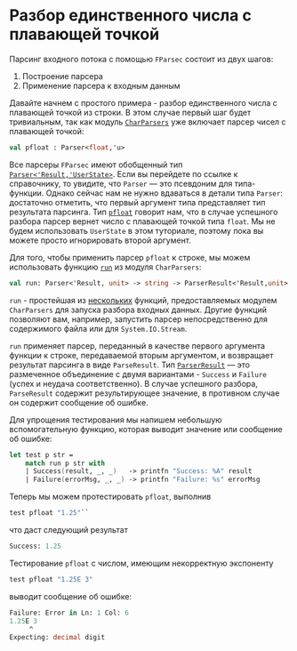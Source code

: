 # Разбор единственного числа с плавающей точкой

Парсинг входного потока с помощью `FParsec` состоит из двух шагов:

1. Построение парсера
2. Применение парсера к входным данным

Давайте начнем с простого примера - разбор единственного числа с плавающей точкой из строки.
В этом случае первый шаг будет тривиальным, так как модуль [`CharParsers`](http://www.quanttec.com/fparsec/reference/charparsers.html) уже включает парсер чисел с плавающей точкой:

```fsharp
val pfloat : Parser<float,'u>
```

Все парсеры `FParsec` имеют обобщенный тип [`Parser<'Result,'UserState>`](http://www.quanttec.com/fparsec/reference/primitives.html#members.Parser).
Если вы перейдете по ссылке к справочнику, то увидите, что `Parser` — это псевдоним для типа-функции.
Однако сейчас нам не нужно вдаваться в детали типа `Parser`: достаточно отметить, что первый аргумент типа представляет тип результата парсинга.
Тип [`pfloat`](http://www.quanttec.com/fparsec/reference/charparsers.html#members.pfloat) говорит нам, что в случае успешного разбора парсер вернет число с плавающей точкой типа `float`.
Мы не будем использовать `UserState` в этом туториале, поэтому пока вы можете просто игнорировать второй аргумент.

Для того, чтобы применить парсер `pfloat` к строке, мы можем использовать функцию [`run`](http://www.quanttec.com/fparsec/reference/charparsers.html#members.run) из модуля `CharParsers`:

```fsharp
val run: Parser<'Result, unit> -> string -> ParserResult<'Result,unit>
```

`run` - простейшая из [нескольких](http://www.quanttec.com/fparsec/reference/charparsers.html#interface.runparser-functions) функций, предоставляемых модулем `CharParsers` для запуска разбора входных данных.
Другие функций позволяют вам, например, запустить парсер непосредственно для содержимого файла или для `System.IO.Stream`.

`run` применяет парсер, переданный в качестве первого аргумента функции к строке, передаваемой вторым аргументом, и возвращает результат парсинга в виде `ParseResult`.
Тип [`ParserResult`](http://www.quanttec.com/fparsec/reference/charparsers.html#members.ParserResult) — это размеченное объединение с двумя вариантами - `Success` и `Failure` (успех и неудача соответственно).
В случае успешного разбора, `ParseResult` содержит результирующее значение, в противном случае он содержит сообщение об ошибке.

Для упрощения тестирования мы напишем небольшую вспомогательную функцию, которая выводит значение или сообщение об ошибке:

```fsharp
let test p str =
    match run p str with
    | Success(result, _, _)   -> printfn "Success: %A" result
    | Failure(errorMsg, _, _) -> printfn "Failure: %s" errorMsg
```

Теперь мы можем протестировать `pfloat`, выполнив

```fsharp
test pfloat "1.25"``
```

что даст следующий результат

```fsharp
Success: 1.25
```

Тестирование `pfloat` с числом, имеющим некорректную экспоненту

```fsharp
test pfloat "1.25E 3"
```

выводит сообщение об ошибке:

```fsharp
Failure: Error in Ln: 1 Col: 6
1.25E 3
     ^
Expecting: decimal digit
```